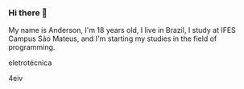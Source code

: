 ### Hi there 👋

<!--
**andersoncs17/andersoncs17** is a ✨ _special_ ✨ repository because its `README.md` (this file) appears on your GitHub profile.

Here are some ideas to get you started:

- 🔭 I’m currently working on ...
- 🌱 I’m currently learning ...
- 👯 I’m looking to collaborate on ...
- 🤔 I’m looking for help with ...
- 💬 Ask me about ...
- 📫 How to reach me: ...
- 😄 Pronouns: ...
- ⚡ Fun fact: ...
-->

My name is Anderson, I'm 18 years old, I live in Brazil, I study at IFES Campus São Mateus, and I'm starting my studies in the field of programming.

eletrotécnica

4eiv